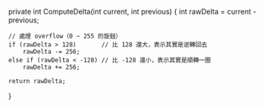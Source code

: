 private int ComputeDelta(int current, int previous)
{
    int rawDelta = current - previous;

    // 處理 overflow（0 ~ 255 的旋鈕）
    if (rawDelta > 128)       // 比 128 還大，表示其實是逆轉回去
        rawDelta -= 256;
    else if (rawDelta < -128) // 比 -128 還小，表示其實是順轉一圈
        rawDelta += 256;

    return rawDelta;
}